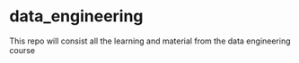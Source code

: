 # data_engineering
 This repo will consist all the learning and material from the data engineering course
